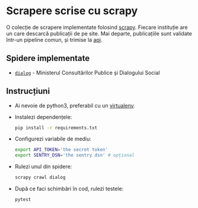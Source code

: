 # Scrapere scrise cu scrapy

O colecție de scrapere implementate folosind [scrapy](https://scrapy.org).
Fiecare instituție are un care descarcă publicații de pe site. Mai departe,
publicațiile sunt validate într-un pipeline comun, și trimise la
[api](http://czl-api.code4.ro).

## Spidere implementate
* [`dialog`](czlscrape/spiders/dialog.py) - Ministerul Consultărilor Publice și
  Dialogului Social

## Instrucțiuni
* Ai nevoie de python3, preferabil cu un
  [virtualenv](https://virtualenv.pypa.io).

* Instalezi dependențele:
   ```sh
   pip install -r requirements.txt
   ```

* Configurezi variabile de mediu:
   ```sh
   export API_TOKEN='the secret token'
   export SENTRY_DSN='the sentry dsn' # opțional
   ```

* Rulezi unul din spidere:
   ```sh
   scrapy crawl dialog
   ```

* După ce faci schimbări în cod, rulezi testele:
   ```sh
   pytest
   ```
